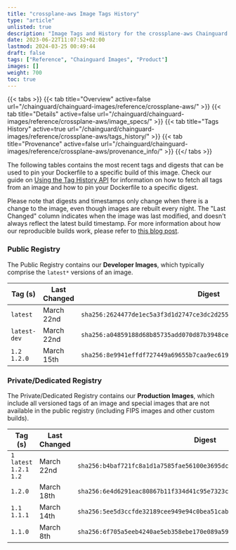 ```yaml
---
title: "crossplane-aws Image Tags History"
type: "article"
unlisted: true
description: "Image Tags and History for the crossplane-aws Chainguard Image"
date: 2023-06-22T11:07:52+02:00
lastmod: 2024-03-25 00:49:44
draft: false
tags: ["Reference", "Chainguard Images", "Product"]
images: []
weight: 700
toc: true
---
```


{{< tabs >}}
{{< tab title="Overview" active=false url="/chainguard/chainguard-images/reference/crossplane-aws/" >}}
{{< tab title="Details" active=false url="/chainguard/chainguard-images/reference/crossplane-aws/image_specs/" >}}
{{< tab title="Tags History" active=true url="/chainguard/chainguard-images/reference/crossplane-aws/tags_history/" >}}
{{< tab title="Provenance" active=false url="/chainguard/chainguard-images/reference/crossplane-aws/provenance_info/" >}}
{{</ tabs >}}

The following tables contains the most recent tags and digests that can be used to pin your Dockerfile to a specific build of this image. Check our guide on [Using the Tag History API](/chainguard/chainguard-images/using-the-tag-history-api/) for information on how to fetch all tags from an image and how to pin your Dockerfile to a specific digest.

Please note that digests and timestamps only change when there is a change to the image, even though images are rebuilt every night. The "Last Changed" column indicates when the image was last modified, and doesn't always reflect the latest build timestamp. For more information about how our reproducible builds work, please refer to [this blog post](https://www.chainguard.dev/unchained/reproducing-chainguards-reproducible-image-builds).

### Public Registry
The Public Registry contains our **Developer Images**, which typically comprise the `latest*` versions of an image.

| Tag (s)        | Last Changed | Digest                                                                    |
|----------------|--------------|---------------------------------------------------------------------------|
|  `latest`      | March 22nd   | `sha256:2624477de1ec5a3f3d1d2747ce3dc2d255b1f82177469dfa948b2155ad79e26b` |
|  `latest-dev`  | March 22nd   | `sha256:a04859188d68b85735add070d87b3948ce2e94ec5725138104a7a589c938b06b` |
|  `1.2` `1.2.0` | March 15th   | `sha256:8e9941effdf727449a69655b7caa9ec619a5d5206e8621b5fbdd277c8f159761` |


### Private/Dedicated Registry
The Private/Dedicated Registry contains our **Production Images**, which include all versioned tags of an image and special images that are not available in the public registry (including FIPS images and other custom builds).

| Tag (s)                     | Last Changed | Digest                                                                    |
|-----------------------------|--------------|---------------------------------------------------------------------------|
|  `1` `latest` `1.2.1` `1.2` | March 22nd   | `sha256:b4baf721fc8a1d1a7585fae56100e3695dc516f3582a82023c319994aca86d53` |
|  `1.2.0`                    | March 18th   | `sha256:6e4d6291eac80867b11f334d41c95e7323cdf54d5376858a2a2296df29ec1646` |
|  `1.1` `1.1.1`              | March 14th   | `sha256:5ee5d3ccfde32189cee949e94c0bea51cab47e327688d442049ea9e80445d11d` |
|  `1.1.0`                    | March 8th    | `sha256:6f705a5eeb4240ae5eb358ebe170e089a59b460d103ee2b33aac386d6b139fd7` |

